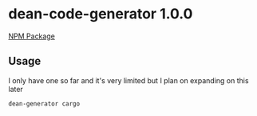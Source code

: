 # dean-code-generator 1.0.0

[NPM Package](https://www.npmjs.com/package/dean-generator)

## Usage
I only have one so far and it's very limited but I plan on expanding on this later

```sh
dean-generator cargo
```